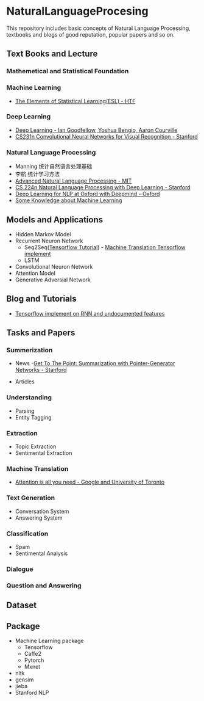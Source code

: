 # NaturalLanguageProcesing
This repository includes basic concepts of Natural Language Processing, textbooks and blogs of good reputation, popular papers and so on.   

## Text Books and Lecture

### Mathemetical and Statistical Foundation

### Machine Learning
* [The Elements of Statistical Learning(ESL) - HTF](https://web.stanford.edu/~hastie/Papers/ESLII.pdf)

### Deep Learning
* [Deep Learning - Ian Goodfellow, Yoshua Bengio, Aaron Courville](https://github.com/HFTrader/DeepLearningBook)
* [CS231n Convolutional Neural Networks for Visual Recognition - Stanford](http://cs231n.stanford.edu/)


### Natural Language Processing
* Manning 统计自然语言处理基础
* 李航 统计学习方法
* [Advanced Natural Language Processing - MIT](https://ocw.mit.edu/courses/electrical-engineering-and-computer-science/6-864-advanced-natural-language-processing-fall-2005/index.htm)
* [CS 224n Natural Language Processing with Deep Learning - Stanford](https://ocw.mit.edu/courses/electrical-engineering-and-computer-science/6-864-advanced-natural-language-processing-fall-2005/index.htm)
* [Deep Learning for NLP at Oxford with Deepmind - Oxford](https://www.youtube.com/playlist?list=PL613dYIGMXoZBtZhbyiBqb0QtgK6oJbpm)
* [Some Knowledge about Machine Learning](https://www.youtube.com/playlist?list=PL613dYIGMXoZBtZhbyiBqb0QtgK6oJbpm)

## Models and Applications
- Hidden Markov Model
- Recurrent Neuron Network
    - Seq2Seq([Tensorflow Tutorial](https://github.com/llSourcell/seq2seq_model_live/blob/master/2-seq2seq-advanced.ipynb))
          - [Machine Translation Tensorflow implement](https://github.com/tensorflow/nmt)  
    - LSTM
- Convolutional Neuron Network
- Attention Model
- Generative Adversial Network

## Blog and Tutorials
- [Tensorflow implement on RNN and undocumented features](http://www.wildml.com/2016/08/rnns-in-tensorflow-a-practical-guide-and-undocumented-features/)

## Tasks and Papers

### Summerization
- News
    -[Get To The Point: Summarization with Pointer-Generator Networks - Stanford](https://nlp.stanford.edu/pubs/see2017get.pdf)
    
- Articles

### Understanding
- Parsing
- Entity Tagging

### Extraction
- Topic Extraction
- Sentimental Extraction

### Machine Translation
- [Attention is all you need - Google and University of Toronto](https://arxiv.org/pdf/1706.03762.pdf)

### Text Generation
- Conversation System
- Answering System

### Classification
- Spam
- Sentimental Analysis

### Dialogue

### Question and Answering

## Dataset

## Package
- Machine Learning package
    - Tensorflow
    - Caffe2
    - Pytorch
    - Mxnet
- nltk
- gensim
- jieba
- Stanford NLP 
